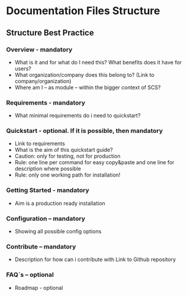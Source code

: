 # Documentation Files Structure

## Structure Best Practice

### Overview - mandatory

- What is it and for what do I need this? What benefits does it have for users?
- What organization/company does this belong to? (Link to company/organization)
- Where am I – as module – within the bigger context of SCS?

### Requirements - mandatory

- What minimal requirements do i need to quickstart?

### Quickstart - optional. If it is possible, then mandatory

- Link to requirements
- What is the aim of this quickstart guide?
- Caution: only for testing, not for production
- Rule: one line per command for easy copy&paste and one line for description where possible
- Rule: only one working path for installation!

### Getting Started - mandatory

- Aim is a production ready installation

### Configuration – mandatory

- Showing all possible config options

### Contribute – mandatory

- Description for how can i contribute with Link to Github repository

### FAQ`s – optional

- Roadmap - optional
